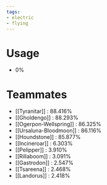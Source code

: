 ```yaml
---
tags:
- electric
- flying
---
```

# Usage
- 0%
# Teammates
- [[Tyranitar]] : 88.416%
- [[Gholdengo]] : 88.293%
- [[Ogerpon-Wellspring]] : 86.325%
- [[Ursaluna-Bloodmoon]] : 86.116%
- [[Houndstone]] : 85.877%
- [[Incineroar]] : 6.303%
- [[Pelipper]] : 3.910%
- [[Rillaboom]] : 3.091%
- [[Gastrodon]] : 2.547%
- [[Tsareena]] : 2.468%
- [[Landorus]] : 2.418%